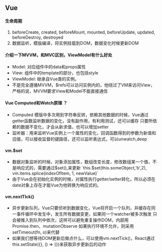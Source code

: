 ## Vue
#### 生命周期
1. beforeCreate, created, beforeMount, mounted, beforeUpdate, updated, beforeDestroy, destroyed 
2. 数据监听，模版编译，将实例挂载到DOM，数据变化时候更新DOM

#### 介绍一下MVVM，和MVC区别，ViewModel有什么好处
* Model: 对应组件中的data和props属性
* View: 组件中的template的部分，也包括style
* ViewModel: 继承自Vue类的实例。
* 不是完全遵循MVVM，$refs可以访问实例内的，他绕过了VM来访问View，严格的说，MVVM要求View和Model不能直接通信

#### Vue Computed和Watch原理 ？
* Computed 模版中多次用到字符串反转，依赖其他数据的时候，Vue通过getter函数监听数据的变化，没有副作用，有利用测试，还可以缓存
只要所依赖的数据不变化，才会从新求值，也可以增加setter
* 监听器：用来监听Vue实例上一个属性的变化，回调函数得到的参数为新值和旧值，可以接收监督的键路径，还可以监听表达式，可以unwatch,deep

#### vm.$set
* 数据对象监听的时候，对象添加属性，数组改变长度，修改数组某一个值，不是响应式的，需要通过$set(),来更新
`this.$set(this.someObject,'b',2), vm.items.splice(indexOfItem, 1, newValue)`
* 由于Vue会在初始化实例的时候，对属性执行getter/setter转化，所以必须在date对象上存在才能Vue为他转换为响应式的。

#### vm.nextTIck()
* 异步更新队列，Vue只要侦听到数据变化，Vue将开启一个队列，并缓存在同一事件循环中发生中，发生所有数据变更，如果同一个watcher被多次触发
只会被推入到队列中依次，这样可以避免重复操作DOM，内部用Promise.then、mutationObserve 如果执行环境不允许，则采用setTimeout(fn, o)来代替
* 如果我们想等待DOM更新后做点什么，可以使用vm.nextTick()，React通过this.setState({}, () => {})来获取异步更新后的动作
